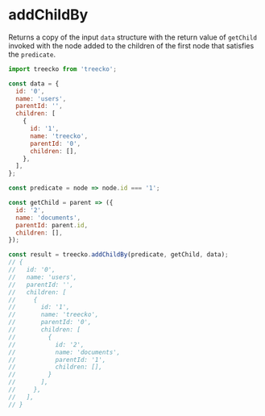 # addChildBy

Returns a copy of the input `data` structure with the return value of `getChild` invoked with the node added to the children of the first node that satisfies the `predicate`.

```javascript
import treecko from 'treecko';

const data = {
  id: '0',
  name: 'users',
  parentId: '',
  children: [
    {
      id: '1',
      name: 'treecko',
      parentId: '0',
      children: [],
    },
  ],
};

const predicate = node => node.id === '1';

const getChild = parent => ({
  id: '2',
  name: 'documents',
  parentId: parent.id,
  children: [],
});

const result = treecko.addChildBy(predicate, getChild, data);
// {
//   id: '0',
//   name: 'users',
//   parentId: '',
//   children: [
//     {
//       id: '1',
//       name: 'treecko',
//       parentId: '0',
//       children: [
//         {
//           id: '2',
//           name: 'documents',
//           parentId: '1',
//           children: [],
//         }
//       ],
//     },
//   ],
// }
```
